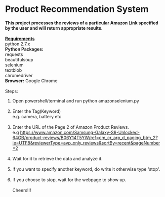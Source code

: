 # Product Recommendation System
<b>This project processes the reviews of a particular Amazon Link specified by the user and will return appropriate results.</b>
<br><br>
<b><u>Requirements</u></b>
<br>
python 2.7.x
<br>
<b>Python Packages:</b><br>
requests<br>
beautifulsoup<br>
selenium<br>
textblob<br>
chromedriver<br>
<b>Browser:</b> Google Chrome<br>
<br>
Steps:<br>
1. Open powershell/terminal and run python amazonselenium.py<br><br>
2. Enter the Tag(Keyword)<br>
e.g. camera, battery etc<br><br> 
3. Enter the URL of the Page 2 of Amazon Product Reviews.<br>
e.g https://www.amazon.com/Samsung-Galaxy-S8-Unlocked-64GB/product-reviews/B06Y14T5YW/ref=cm_cr_arp_d_paging_btm_2?ie=UTF8&reviewerType=avp_only_reviews&sortBy=recent&pageNumber=2<br><br>
4. Wait for it to retrieve the data and analyze it.<br><br>
5. If you want to specify another keyword, do write it otherwise type 'stop'.<br><br>
6. If you choose to stop, wait for the webpage to show up.<br>
<br>Cheers!!!<br>
